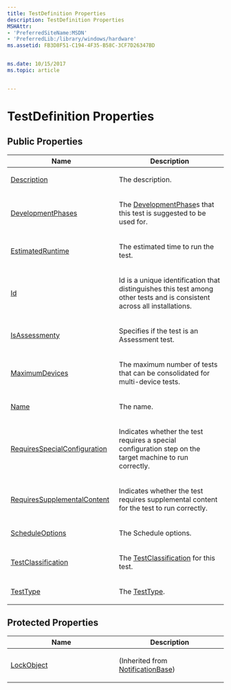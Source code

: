 ```yaml
---
title: TestDefinition Properties
description: TestDefinition Properties
MSHAttr:
- 'PreferredSiteName:MSDN'
- 'PreferredLib:/library/windows/hardware'
ms.assetid: FB3D8F51-C194-4F35-B58C-3CF7D26347BD


ms.date: 10/15/2017
ms.topic: article


---
```


# TestDefinition Properties


## <span id="Public_Properties"></span><span id="public_properties"></span><span id="PUBLIC_PROPERTIES"></span>Public Properties


<table>
<colgroup>
<col width="50%" />
<col width="50%" />
</colgroup>
<thead>
<tr class="header">
<th>Name</th>
<th>Description</th>
</tr>
</thead>
<tbody>
<tr class="odd">
<td><p><a href="testdefinition-description-property.md" data-raw-source="[Description](testdefinition-description-property.md)">Description</a></p></td>
<td><p>The description.</p></td>
</tr>
<tr class="even">
<td><p><a href="testdefinition-developmentphases-property.md" data-raw-source="[DevelopmentPhases](testdefinition-developmentphases-property.md)">DevelopmentPhases</a></p></td>
<td><p>The <a href="developmentphase-enumeration.md" data-raw-source="[DevelopmentPhase](developmentphase-enumeration.md)">DevelopmentPhase</a>s that this test is suggested to be used for.</p></td>
</tr>
<tr class="odd">
<td><p><a href="testdefinition-estimatedruntime-property.md" data-raw-source="[EstimatedRuntime](testdefinition-estimatedruntime-property.md)">EstimatedRuntime</a></p></td>
<td><p>The estimated time to run the test.</p></td>
</tr>
<tr class="even">
<td><p><a href="testdefinition-id-property.md" data-raw-source="[Id](testdefinition-id-property.md)">Id</a></p></td>
<td><p>Id is a unique identification that distinguishes this test among other tests and is consistent across all installations.</p></td>
</tr>
<tr class="odd">
<td><p><a href="testdefinition-isassessment-property.md" data-raw-source="[IsAssessmenty](testdefinition-isassessment-property.md)">IsAssessmenty</a></p></td>
<td><p>Specifies if the test is an Assessment test.</p></td>
</tr>
<tr class="even">
<td><p><a href="testdefinition-maximumdevices-property.md" data-raw-source="[MaximumDevices](testdefinition-maximumdevices-property.md)">MaximumDevices</a></p></td>
<td><p>The maximum number of tests that can be consolidated for multi-device tests.</p></td>
</tr>
<tr class="odd">
<td><p><a href="testdefinition-name-property.md" data-raw-source="[Name](testdefinition-name-property.md)">Name</a></p></td>
<td><p>The name.</p></td>
</tr>
<tr class="even">
<td><p><a href="testdefinition-requiresspecialconfiguration-property.md" data-raw-source="[RequiresSpecialConfiguration](testdefinition-requiresspecialconfiguration-property.md)">RequiresSpecialConfiguration</a></p></td>
<td><p>Indicates whether the test requires a special configuration step on the target machine to run correctly.</p></td>
</tr>
<tr class="odd">
<td><p><a href="testdefinition-requiressupplementalcontent-property.md" data-raw-source="[RequiresSupplementalContent](testdefinition-requiressupplementalcontent-property.md)">RequiresSupplementalContent</a></p></td>
<td><p>Indicates whether the test requires supplemental content for the test to run correctly.</p></td>
</tr>
<tr class="even">
<td><p><a href="testdefinition-scheduleoptions-property.md" data-raw-source="[ScheduleOptions](testdefinition-scheduleoptions-property.md)">ScheduleOptions</a></p></td>
<td><p>The Schedule options.</p></td>
</tr>
<tr class="odd">
<td><p><a href="testdefinition-testclassification-property.md" data-raw-source="[TestClassification](testdefinition-testclassification-property.md)">TestClassification</a></p></td>
<td><p>The <a href="testclassification-enumeration.md" data-raw-source="[TestClassification](testclassification-enumeration.md)">TestClassification</a> for this test.</p></td>
</tr>
<tr class="even">
<td><p><a href="testdefinition-testtype-property.md" data-raw-source="[TestType](testdefinition-testtype-property.md)">TestType</a></p></td>
<td><p>The <a href="testtype-enumeration.md" data-raw-source="[TestType](testtype-enumeration.md)">TestType</a>.</p></td>
</tr>
</tbody>
</table>

 

## <span id="Protected_Properties"></span><span id="protected_properties"></span><span id="PROTECTED_PROPERTIES"></span>Protected Properties


<table>
<colgroup>
<col width="50%" />
<col width="50%" />
</colgroup>
<thead>
<tr class="header">
<th>Name</th>
<th>Description</th>
</tr>
</thead>
<tbody>
<tr class="odd">
<td><p><a href="notificationbaselockobject-property.md" data-raw-source="[LockObject](notificationbaselockobject-property.md)">LockObject</a></p></td>
<td><p>(Inherited from <a href="notificationbase-class.md" data-raw-source="[NotificationBase](notificationbase-class.md)">NotificationBase</a>)</p></td>
</tr>
</tbody>
</table>

 

 

 






